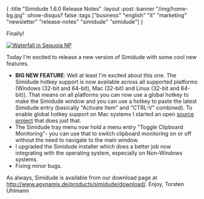 {
  :title "Simidude 1.6.0 Release Notes"
  :layout :post
  :banner "/img/home-bg.jpg"
  :show-disqus? false
  :tags ["business" "english" "it" "marketing" "newsletter" "release-notes" "simidude" "simidude"]
}

Finally!

[![](http://www.agynamix.de/wp-content/uploads/2010/10/waterfall-212x300.jpg "Waterfall in Sequoia NP")](http://www.agynamix.de/wp-content/uploads/2010/10/waterfall.jpg)

Today I'm excited to release a new version of Simidude with some cool new features.

-   **BIG NEW FEATURE**: Well at least I'm excited about this one. The Simidude hotkey support is now available across all supported platforms (Windows (32-bit and 64-bit), Mac (32-bit) and Linux (32-bit and 64-bit)). That means on all platforms you can now use a global hotkey to make the Simidude window and you can use a hotkey to paste the latest Simidude entry (basically "Activate Item" and "CTRL-V" combined). To enable global hotkey support on Mac systems I started an open [source project](https://bitbucket.org/agynamix/ossupport-connector) that does just that.
-   The Simidude tray menu now hold a menu entry "Toggle Clipboard Monitoring"- you can use that to switch clipboard monitoring on or off without the need to navigate to the main window.
-   I upgraded the Simidude installer which does a better job now integrating with the operating system, especially on Non-Windows systems.
-   Fixing minor bugs.

As always, Simidude is available from our download page at <http://www.agynamix.de/products/simidude/download/>. Enjoy, Torsten Uhlmann
